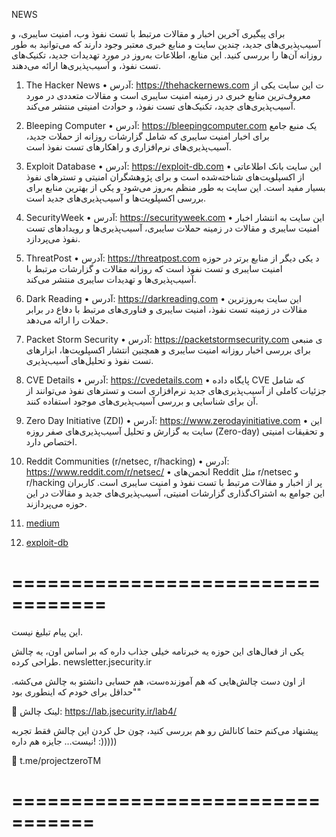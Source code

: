NEWS

برای پیگیری آخرین اخبار و مقالات مرتبط با تست نفوذ وب، امنیت سایبری، و آسیب‌پذیری‌های جدید، چندین سایت و منابع خبری معتبر وجود دارند که می‌توانید به طور روزانه آن‌ها را بررسی کنید. این منابع، اطلاعات به‌روز در مورد تهدیدات جدید، تکنیک‌های تست نفوذ، و آسیب‌پذیری‌ها ارائه می‌دهند.


1. The Hacker News
•	آدرس: https://thehackernews.com
ت	این سایت یکی از معروف‌ترین منابع خبری در زمینه امنیت سایبری است و مقالات متعددی در مورد آسیب‌پذیری‌های جدید، تکنیک‌های تست نفوذ، و حوادث امنیتی منتشر می‌کند.


2. Bleeping Computer
•	آدرس: https://bleepingcomputer.com
 	یک منبع جامع برای اخبار امنیت سایبری که شامل گزارشات روزانه از حملات جدید، آسیب‌پذیری‌های نرم‌افزاری و راهکارهای تست نفوذ است.


3. Exploit Database
•	آدرس: https://exploit-db.com
•	این سایت بانک اطلاعاتی از اکسپلویت‌های شناخته‌شده است و برای پژوهشگران امنیتی و تسترهای نفوذ بسیار مفید است. این سایت به طور منظم به‌روز می‌شود و یکی از بهترین منابع برای بررسی اکسپلویت‌ها و آسیب‌پذیری‌های جدید است.


4. SecurityWeek
•	آدرس: https://securityweek.com
•	این سایت به انتشار اخبار امنیت سایبری و مقالات در زمینه حملات سایبری، آسیب‌پذیری‌ها و رویدادهای تست نفوذ می‌پردازد.


5. ThreatPost
•	آدرس: https://threatpost.com
د	یکی دیگر از منابع برتر در حوزه امنیت سایبری و تست نفوذ است که روزانه مقالات و گزارشات مرتبط با آسیب‌پذیری‌ها و تهدیدات سایبری منتشر می‌کند.


6. Dark Reading
•	آدرس: https://darkreading.com
•	این سایت به‌روزترین مقالات در زمینه تست نفوذ، امنیت سایبری و فناوری‌های مرتبط با دفاع در برابر حملات را ارائه می‌دهد.


7. Packet Storm Security
•	آدرس: https://packetstormsecurity.com
ی	منبعی برای بررسی اخبار روزانه امنیت سایبری و همچنین انتشار اکسپلویت‌ها، ابزارهای تست نفوذ و تحلیل‌های آسیب‌پذیری.


8. CVE Details
•	آدرس: https://cvedetails.com
•	پایگاه داده CVE که شامل جزئیات کاملی از آسیب‌پذیری‌های جدید نرم‌افزاری است و تسترهای نفوذ می‌توانند از آن برای شناسایی و بررسی آسیب‌پذیری‌های موجود استفاده کنند.


9. Zero Day Initiative (ZDI)
•	آدرس: https://www.zerodayinitiative.com
•	این سایت به گزارش و تحلیل آسیب‌پذیری‌های صفر روزه (Zero-day) و تحقیقات امنیتی اختصاص دارد.


10. Reddit Communities (r/netsec, r/hacking)
•	آدرس: https://www.reddit.com/r/netsec/
•	انجمن‌های Reddit مثل r/netsec و r/hacking پر از اخبار و مقالات مرتبط با تست نفوذ و امنیت سایبری است. کاربران این جوامع به اشتراک‌گذاری گزارشات امنیتی، آسیب‌پذیری‌های جدید و مقالات در این حوزه می‌پردازند.


11. [ medium ](medium.com)


12. [ exploit-db ](exploit-db.com)

==================================
==================================

این پیام تبلیغ نیست.

یکی از فعال‌های این حوزه یه خبرنامه خیلی جذاب داره که بر اساس اون، یه چالش طراحی کرده.
newsletter.jsecurity.ir

از اون دست چالش‌هایی که هم آموزنده‌ست، هم حسابی دانشتو به چالش می‌کشه. "حداقل برای خودم که اینطوری بود"

🔗 لینک چالش:
https://lab.jsecurity.ir/lab4/

پیشنهاد می‌کنم حتما کانالش رو هم بررسی کنید، چون حل کردن این چالش فقط تجربه نیست… جایزه هم داره! :)))))

📢 t.me/projectzeroTM

=================================
=================================


